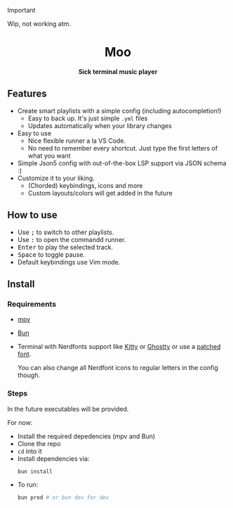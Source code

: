 > [!IMPORTANT]
> Wip, not working atm.

<div align="center">

<h1>Moo</h1>
<b>Sick terminal music player </b>
</br>

</div>

## Features
- Create smart playlists with a simple config (including autocompletion!)
  - Easy to back up. It's just simple `.yml` files
  - Updates automatically when your library changes
- Easy to use 
  - Nice flexible runner a la VS Code.
  - No need to remember every shortcut. Just type the first letters of what you want
- Simple Json5 config with out-of-the-box LSP support via JSON schema :)
- Customize it to your liking. 
  - (Chorded) keybindings, icons and more
  - Custom layouts/colors will get added in the future

## How to use
- Use <kbd>;</kbd> to switch to other playlists.
- Use <kbd>:</kbd> to open the commandd runner.
- <kbd>Enter</kbd> to play the selected track.
- <kbd>Space</kbd> to toggle pause.
- Default keybindings use Vim mode.


## Install


### Requirements
- [mpv](https://mpv.io/)
- [Bun](https://bun.sh/)
- Terminal with Nerdfonts support like [Kitty](https://github.com/kovidgoyal/kitty) or [Ghostty](https://ghostty.org/) or use a [patched font](https://github.com/ryanoasis/nerd-fonts). 
 
  You can also change all Nerdfont icons to regular letters in the config though.

### Steps

In the future executables will be provided.

For now:
- Install the required depedencies (mpv and Bun)
- Clone the repo
- `cd` into it
- Install dependencies via:
  ```bash
  bun install
  ```
- To run:
  ```bash
  bun prod # or bun dev for dev 
  ```

